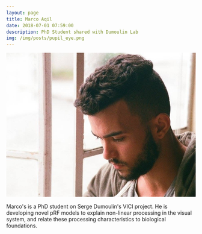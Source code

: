 ```yaml
---
layout: page
title: Marco Aqil
date: 2018-07-01 07:59:00
description: PhD Student shared with Dumoulin Lab
img: /img/posts/pupil_eye.png
---
```


<img class="col one right" src="/img/people/ma.jpg">

Marco's is a PhD student on Serge Dumoulin's VICI project. He is developing novel pRF models to explain non-linear processing in the visual system, and relate these processing characteristics to biological foundations. 

